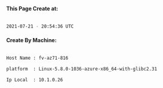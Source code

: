 
   
#### This Page Create at:

```bash

2021-07-21 - 20:54:36 UTC

```

#### Create By Machine:

```bash

Host Name : fv-az71-816

platform  : Linux-5.8.0-1036-azure-x86_64-with-glibc2.31

Ip Local  : 10.1.0.26

```

